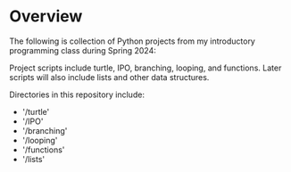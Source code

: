 # Overview
The following is collection of Python projects from my introductory programming class during Spring 2024:

Project scripts include turtle, IPO, branching, looping, and functions. Later scripts will also include lists and other data structures.

Directories in this repository include:
- '/turtle'
- '/IPO'
- '/branching'
- '/looping'
- '/functions'
- '/lists'
